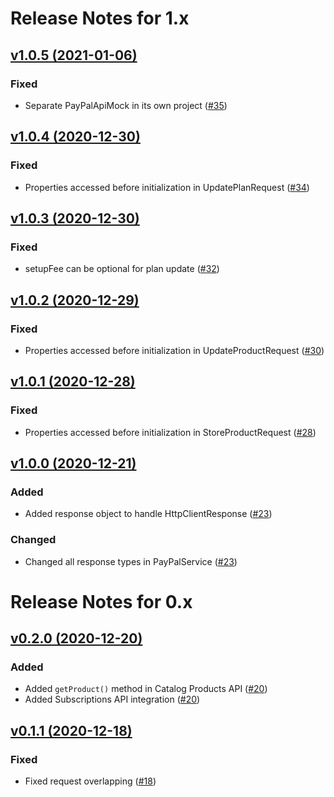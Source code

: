# Release Notes for 1.x

## [v1.0.5 (2021-01-06)](https://github.com/payment-gateways/paypal-sdk/compare/v1.0.4...v1.0.5)

### Fixed
- Separate PayPalApiMock in its own project ([#35](https://github.com/payment-gateways/paypal-sdk/pull/35))

## [v1.0.4 (2020-12-30)](https://github.com/payment-gateways/paypal-sdk/compare/v1.0.3...v1.0.4)

### Fixed
- Properties accessed before initialization in UpdatePlanRequest ([#34](https://github.com/payment-gateways/paypal-sdk/pull/34))

## [v1.0.3 (2020-12-30)](https://github.com/payment-gateways/paypal-sdk/compare/v1.0.2...v1.0.3)

### Fixed
- setupFee can be optional for plan update ([#32](https://github.com/payment-gateways/paypal-sdk/pull/32))

## [v1.0.2 (2020-12-29)](https://github.com/payment-gateways/paypal-sdk/compare/v1.0.1...v1.0.2)

### Fixed
- Properties accessed before initialization in UpdateProductRequest ([#30](https://github.com/payment-gateways/paypal-sdk/pull/30))

## [v1.0.1 (2020-12-28)](https://github.com/payment-gateways/paypal-sdk/compare/v1.0.0...v1.0.1)

### Fixed
- Properties accessed before initialization in StoreProductRequest ([#28](https://github.com/payment-gateways/paypal-sdk/pull/28))

## [v1.0.0 (2020-12-21)](https://github.com/payment-gateways/paypal-sdk/compare/v0.2.0...v1.0.0)

### Added
- Added response object to handle HttpClientResponse ([#23](https://github.com/payment-gateways/paypal-sdk/pull/23))

### Changed
- Changed all response types in PayPalService ([#23](https://github.com/payment-gateways/paypal-sdk/pull/23))

# Release Notes for 0.x

## [v0.2.0 (2020-12-20)](https://github.com/payment-gateways/paypal-sdk/compare/v0.1.1...v0.2.0)

### Added
- Added `getProduct()` method in Catalog Products API ([#20](https://github.com/payment-gateways/paypal-sdk/pull/20))
- Added Subscriptions API integration ([#20](https://github.com/payment-gateways/paypal-sdk/pull/20))

## [v0.1.1 (2020-12-18)](https://github.com/payment-gateways/paypal-sdk/compare/v0.1.0...v0.1.1)

### Fixed
- Fixed request overlapping ([#18](https://github.com/payment-gateways/paypal-sdk/pull/19))